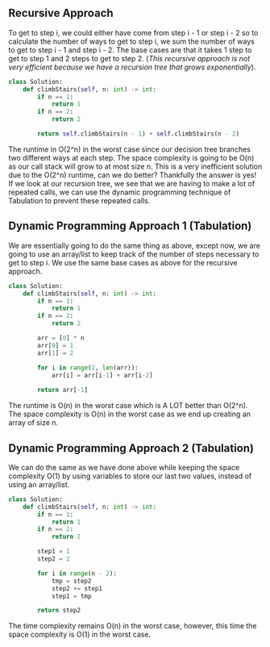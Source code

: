 ## Recursive Approach
To get to step i, we could either have come from step i - 1 or step i - 2 so to calculate the number of ways to get to step i, we sum the number of ways to get to step i - 1 and step i - 2. The base cases are that it takes 1 step to get to step 1 and 2 steps to get to step 2. (*This recursive approach is not very efficient because we have a recursion tree that grows exponentially*).
``` python
class Solution:
    def climbStairs(self, n: int) -> int:
        if n == 1:
            return 1
        if n == 2:
            return 2

        return self.climbStairs(n - 1) + self.climbStairs(n - 2)
```
The runtime in O(2^n) in the worst case since our decision tree branches two different ways at each step. The space complexity is going to be O(n) as our call stack will grow to at most size n. This is a very inefficient solution due to the O(2^n) runtime, can we do better? Thankfully the answer is yes! If we look at our recursion tree, we see that we are having to make a lot of repeated calls, we can use the dynamic programming technique of Tabulation to prevent these repeated calls.
## Dynamic Programming Approach 1 (Tabulation)
We are essentially going to do the same thing as above, except now, we are going to use an array/list to keep track of the number of steps necessary to get to step i. We use the same base cases as above for the recursive approach.
``` python
class Solution:
    def climbStairs(self, n: int) -> int:
        if n == 1:
            return 1
        if n == 2:
            return 2

        arr = [0] * n
        arr[0] = 1
        arr[1] = 2

        for i in range(2, len(arr)):
            arr[i] = arr[i-1] + arr[i-2]
  
        return arr[-1]
```
The runtime is O(n) in the worst case which is A LOT better than O(2^n). The space complexity is O(n) in the worst case as we end up creating an array of size n.
## Dynamic Programming Approach 2 (Tabulation)
We can do the same as we have done above while keeping the space complexity O(1) by using variables to store our last two values, instead of using an array/list.
``` python
class Solution:
    def climbStairs(self, n: int) -> int:
        if n == 1:
            return 1
        if n == 2:
            return 2

        step1 = 1
        step2 = 2

        for i in range(n - 2):
            tmp = step2
            step2 += step1
            step1 = tmp

        return step2
```
The time complexity remains O(n) in the worst case, however, this time the space complexity is O(1) in the worst case.
